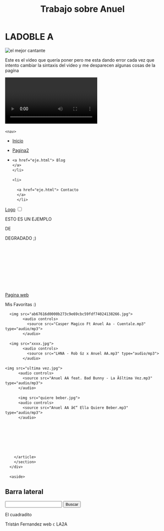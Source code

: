 <!DOCTYPE html>
<html lang="en">
<head>
    <meta charset="UTF-8">
    <meta name="viewport" content="width=device-width, initial-scale=1.0">
    <title>Ejemplo de Audio</title>
    <link rel="stylesheet" href="estilo.css">
    
    
</head>
<body>
  <div id="container">
    <header>
    <h1>Trabajo sobre Anuel</h1>
    </header>
    <h1>LADOBLE A</h1>
<img src="https://encrypted-tbn0.gstatic.com/images?q=tbn:ANd9GcQWwhaJL_Tl_jjA1e3-bpmsW-f3WaNqP8Wpcw&s"  alt="el mejor cantante">
    

<p>Este es el video que quería poner pero me esta dando error cada vez que intento cambiar la sintaxis del video y me desparecen algunas cosas de la pagína</p>
<video src="ANUEL AA (Sin Pelo - Dios mío que me cresca el Pelo).mp4"></video>

    <nav>
<ul>
<li>

<a href="eje.html"> Inicio
</a>
</li>

<li>

  <a href="eje.html"> Pagina2
  </a>
  </li>

  <li>

    <a href="eje.html"> Blog
    </a>
    </li>

    <li>

      <a href="eje.html"> Contacto
      </a>
      </li>

</ul>
    </nav>
<a href="#" class="logo">Logo</a>
<input type="checkbox" id="menu" />
<label for="menu">
<ing scr="HD-wallpaper-anuel-aa-anuelaa-emmanuel-fondo-de-anuel-rey-del-trap-trap-de-anuel-walpaper.jpg"
>

</ing>

<section id="content">

  <article class="article">
      <p>ESTO ES UN EJEMPLO</p>
  </article>



  <article class="article">
    <p>DE</p>
</article>




<article class="article">
  <p>DEGRADADO ;)</p>
  <iframe width="640" height="" frameborder="0"></iframe>
    <a href="https://www.anuelaa.com">Pagina web</a>
</article>




<article class="article">

  
  <p>Mis Favoritas :)</p>

      
      <img src="ab67616d0000b273c9e69cbc59fdf74024138266.jpg">    
            <audio controls>
              <source src="Casper Magico Ft Anuel Aa - Cuentale.mp3" type="audio/mp3">
            </audio>
            
      <img src="xxxx.jpg">    
            <audio controls>
              <source src="LHNA - Rob Gz x Anuel AA.mp3" type="audio/mp3">
            </audio>
            
    <img src="ultima vez.jpg">    
          <audio controls>
            <source src="Anuel AA feat. Bad Bunny - La Ãšltima Vez.mp3" type="audio/mp3">
          </audio>

          <img src="quiere beber.jpg">    
          <audio controls>
            <source src="Anuel AA â€“ Ella Quiere Beber.mp3" type="audio/mp3">
          </audio>







        </article>
        </section>
      </div>

      <aside>
<h2>Barra lateral</h2>
<form>
    <input type="text">
    <input type="submit" value="Buscar"  />
</form>
</aside>
<div class="cuadrado"></div>
<div class="circulo"></div>


<p>El cuadradito</p>


<footer>
  Tristán Fernandez web &copf; LA2A
</footer>
</body>
</html>

